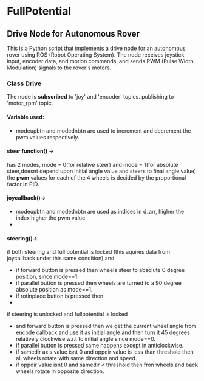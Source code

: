 # FullPotential
## Drive Node for Autonomous Rover
This is a Python script that implements a drive node for an autonomous rover using ROS (Robot Operating System). The node receives joystick input, encoder data, and motion commands, and sends PWM (Pulse Width Modulation) signals to the rover's motors.
### Class Drive
The node is **subscribed** to 'joy' and 'encoder' topics. publishing to 'motor_rpm' topic.
#### Variable used:
 * modeupbtn and modednbtn are used to increment and decrement the pwm values respectively.
#### steer function() -> 
has 2 modes, mode = 0(for relative steer) and mode = 1(for absolute steer,doesnt depend upon initial angle value and steers to final angle value)
the **pwm** values for each of the 4 wheels is decided by the proportional factor in PID.
#### joycallback()->
 * modeupbtn and modednbtn are used as indices in d_arr, higher the index higher the pwm value.
 *  
#### steering()->
if both steering and full potential is locked (this aquires data from joycallback under this same condition) and
* if forward button is pressed then wheels steer to absolute 0 degree position, since mode==1.
* if parallel button is pressed then wheels are turned to a 90 degree absolute position as mode==1.
* if rotinplace button is pressed then 
*  
if steering is unlocked and fullpotential is locked
* and forward button is pressed then we get the current wheel angle from encode callback and use it as initial angle and then turn it 45 degrees relatively clockwise w.r.t to initial angle since mode==0.
* if parallel button is pressed same happens except in anticlockwise.
* if samedir axis value isnt 0 and oppdir value is less than threshold then all wheels rotate with same direction and speed.
* if oppdir value isnt 0 and samedir < threshold then fron wheels and back wheels rotate in opposite direction.
  
